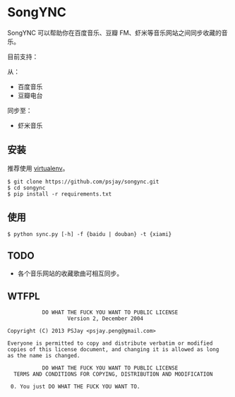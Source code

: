 # SongYNC

SongYNC 可以帮助你在百度音乐、豆瓣 FM、虾米等音乐网站之间同步收藏的音乐。

目前支持：

从：

- 百度音乐
- 豆瓣电台

同步至：

- 虾米音乐

## 安装

推荐使用 [virtualenv](http://www.virtualenv.org)。

    $ git clone https://github.com/psjay/songync.git
    $ cd songync
    $ pip install -r requirements.txt

## 使用

    $ python sync.py [-h] -f {baidu | douban} -t {xiami}

## TODO 

- 各个音乐网站的收藏歌曲可相互同步。

## WTFPL

               DO WHAT THE FUCK YOU WANT TO PUBLIC LICENSE
                       Version 2, December 2004

    Copyright (C) 2013 PSJay <psjay.peng@gmail.com>

    Everyone is permitted to copy and distribute verbatim or modified
    copies of this license document, and changing it is allowed as long
    as the name is changed.

               DO WHAT THE FUCK YOU WANT TO PUBLIC LICENSE
      TERMS AND CONDITIONS FOR COPYING, DISTRIBUTION AND MODIFICATION

     0. You just DO WHAT THE FUCK YOU WANT TO.
